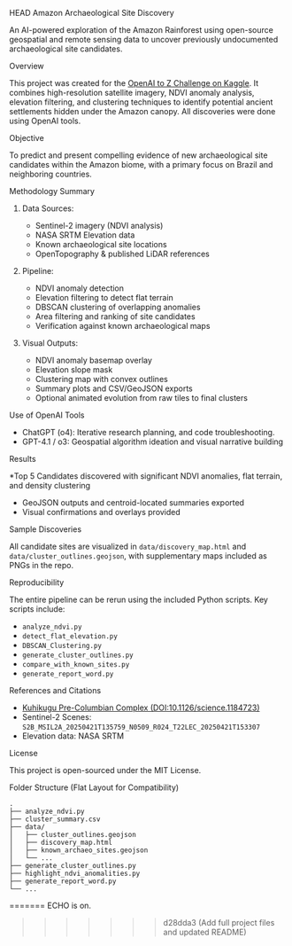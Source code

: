 HEAD
 Amazon Archaeological Site Discovery  

An AI-powered exploration of the Amazon Rainforest using open-source geospatial and remote sensing data to uncover previously undocumented archaeological site candidates.

Overview 

This project was created for the [OpenAI to Z Challenge on Kaggle](https://www.kaggle.com/competitions/openai-to-z-challenge). It combines high-resolution satellite imagery, NDVI anomaly analysis, elevation filtering, and clustering techniques to identify potential ancient settlements hidden under the Amazon canopy. All discoveries were done using OpenAI tools. 

Objective 

To predict and present compelling evidence of new archaeological site candidates within the Amazon biome, with a primary focus on Brazil and neighboring countries.

Methodology Summary 

1. Data Sources:

   * Sentinel-2 imagery (NDVI analysis)
   * NASA SRTM Elevation data
   * Known archaeological site locations
   * OpenTopography & published LiDAR references

2. Pipeline:

   * NDVI anomaly detection
   * Elevation filtering to detect flat terrain
   * DBSCAN clustering of overlapping anomalies
   * Area filtering and ranking of site candidates
   * Verification against known archaeological maps

3. Visual Outputs: 

   * NDVI anomaly basemap overlay
   * Elevation slope mask
   * Clustering map with convex outlines
   * Summary plots and CSV/GeoJSON exports
   * Optional animated evolution from raw tiles to final clusters

Use of OpenAI Tools 

* ChatGPT (o4): Iterative research planning, and code troubleshooting.
* GPT-4.1 / o3: Geospatial algorithm ideation and visual narrative building  

Results 

*Top 5 Candidates discovered with significant NDVI anomalies, flat terrain, and density clustering 
* GeoJSON outputs and centroid-located summaries exported
* Visual confirmations and overlays provided

 Sample Discoveries 

All candidate sites are visualized in `data/discovery_map.html` and `data/cluster_outlines.geojson`, with supplementary maps included as PNGs in the repo.

Reproducibility 

The entire pipeline can be rerun using the included Python scripts. Key scripts include:

* `analyze_ndvi.py`
* `detect_flat_elevation.py`
* `DBSCAN_Clustering.py`
* `generate_cluster_outlines.py`
* `compare_with_known_sites.py`
* `generate_report_word.py`

References and Citations 

* [Kuhikugu Pre-Columbian Complex (DOI:10.1126/science.1184723)](https://doi.org/10.1126/science.1184723)
* Sentinel-2 Scenes: `S2B_MSIL2A_20250421T135759_N0509_R024_T22LEC_20250421T153307`
* Elevation data: NASA SRTM

License 

This project is open-sourced under the MIT License.

 Folder Structure (Flat Layout for Compatibility) 

```
.
├── analyze_ndvi.py
├── cluster_summary.csv
├── data/
│   ├── cluster_outlines.geojson
│   ├── discovery_map.html
│   ├── known_archaeo_sites.geojson
│   └── ...
├── generate_cluster_outlines.py
├── highlight_ndvi_anomalities.py
├── generate_report_word.py
└── ...
```

 
=======
ECHO is on.
>>>>>>> d28dda3 (Add full project files and updated README)
